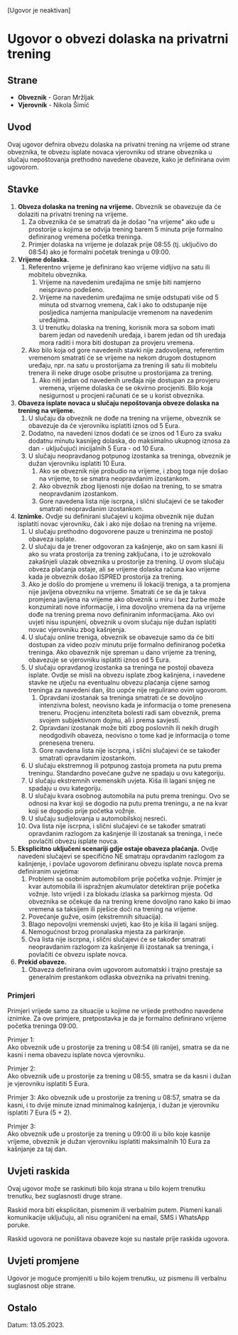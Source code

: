 [Ugovor je neaktivan]

# Ugovor o obvezi dolaska na privatrni trening

## Strane

- **Obveznik** - Goran Mržljak
- **Vjerovnik** - Nikola Šimić

## Uvod

Ovaj ugovor defnira obvezu dolaska na privatni trening na vrijeme od strane obveznika, te obvezu isplate novaca vjerovniku od strane obveznika u slučaju nepoštovanja prethodno navedene obaveze, kako je definirana ovim ugovorom.

## Stavke

1. **Obveza dolaska na trening na vrijeme.** Obveznik se obavezuje da će dolaziti na privatni trening na vrijeme.
    1. Za obveznika će se smatrati da je došao "na vrijeme" ako uđe u prostorije u kojima se odvija trening barem 5 minuta prije formalno definiranog vremena početka treninga.
    2. Primjer dolaska na vrijeme je dolazak prije 08:55 (tj. uključivo do 08:54) ako je formalni početak treninga u 09:00.
2. **Vrijeme dolaska.**
    1. Referentno vrijeme je definirano kao vrijeme vidljivo na satu ili mobitelu obveznika.
        1. Vrijeme na navedenim uređajima ne smije biti namjerno neispravno podešeno.
        2. Vrijeme na navedenim uređajima ne smije odstupati više od 5 minuta od stvarnog vremena, čak i ako to odstupanje nije posljedica namjerna manipulacije vremenom na navedenim uređajima.
        3. U trenutku dolaska na trening, korisnik mora sa sobom imati barem jedan od navedenih uređaja, i barem jedan od tih uređaja mora raditi i mora biti dostupan za provjeru vremena.
    2. Ako bilo koja od gore navedenih stavki nije zadovoljena, referentim vremenom smatrati će se vrijeme na nekom drugom dostupnom uređaju, npr. na satu u prostorijama za trening ili satu ili mobitelu trenera ili neke druge osobe prisutne u prostorijama za trening.
        1. Ako niti jedan od navedenih uređaja nije dostupan za provjeru vremena, vrijeme dolaska će se okvirno procjeniti. Bilo koja nesigurnost u procjeni računati će se u korist obveznika.
3. **Obaveza isplate novaca u slučaju nepoštovanja obveze dolaska na trening na vrijeme.**
    1. U slučaju da obveznik ne dođe na trening na vrijeme, obveznik se obavezuje da će vjerovniku isplatiti iznos od 5 Eura.
    2. Dodatno, na navedeni iznos dodati će se iznos od 1 Euro za svaku dodatnu minutu kasnijeg dolaska, do maksimalno ukupnog iznosa za dan - uključujući inicijalnih 5 Eura - od 10 Eura.
    3. U slučaju neopravdanog potpunog izostanka sa treninga, obveznik je dužan vjerovniku isplatiti 10 Eura.
        1. Ako se obveznik nije probudio na vrijeme, i zbog toga nije došao na vrijeme, to se smatra neopravdanim izostankom.
        2. Ako obveznik zbog lijenosti nije došao na trening, to se smatra neopravdanim izostankom.
        3. Gore navedena lista nije iscrpna, i slični slučajevi će se također smatrati neopravdanim izostankom.
4. **Iznimke.** Ovdje su definirani slučajevi u kojima obveznik nije dužan isplatiti novac vjerovniku, čak i ako nije došao na trening na vrijeme.
    1. U slučaju prethodno dogovorene pauze u treninzima ne postoji obaveza isplate.
    2. U slučaju da je trener odgovoran za kašnjenje, ako on sam kasni ili ako su vrata prostorija za trening zaključana, i to je uzrokovalo zakašnjeli ulazak obveznika u prostorije za trening. U ovom slučaju obveza plaćanja ostaje, ali se vrijeme dolaska računa kao vrijeme kada je obveznik došao ISPRED prostorija za trening.
    3. Ako je došlo do promjene u vremenu ili lokaciji treniga, a ta promjena nije javljena obvezniku na vrijeme. Smatrati će se da je takva promjena javljena na vrijeme ako obveznik u miru i bez žurbe može konzumirati nove informacije, i ima dovoljno vremena da na vrijeme dođe na trening prema novo definiranim informacijama. Ako ovi uvjeti nisu ispunjeni, obveznik u ovom slučaju nije dužan isplatiti novac vjerovniku zbog kašnjenja.
    4. U slučaju online treniga, obveznik se obavezuje samo da će biti dostupan za video poziv minutu prije formalno definiranog početka treninga. Ako obaveznik nije spreman u dano vrijeme za trening, obavezuje se vjerovniku isplatiti iznos od 5 Eura.
    5. U slučaju opravdanog izostanka sa treninga ne postoji obaveza isplate. Ovdje se misli na obvezu isplate zbog kašnjena, i navedene stavke ne utječu na eventualnu obvezu plaćanja cijene samog treninga za navedeni dan, što uopće nije regulirano ovim ugovorom.
        1. Opravdani izostanak sa treninga smatrati će se dovoljno intenzivna bolest, neovisno kada je informacija o tome prenesena treneru. Procjenu intenziteta bolesti radi sam obveznik, prema svojem subjektivnom dojmu, ali i prema savjesti.
        2. Opravdani izostanak može biti zbog poslovnih ili nekih drugih neodgodivih obaveza, neovisno o tome kad je informacija o tome prenesena treneru.
        3. Gore navdena lista nije iscrpna, i slični slučajevi će se također smatrati opravdanim izostankom.
    6. U slučaju ekstremnog ili potpunog zastoja prometa na putu prema treningu. Standardno povećane gužve ne spadaju u ovu kategoriju.
    7. U slučaju ekstremnih vremenskih uvjeta. Kiša ili lagani snijeg ne spadaju u ovu kategoriju.
    8. U slučaju kvara osobnog automobila na putu prema treningu. Ovo se odnosi na kvar koji se dogodio na putu prema treningu, a ne na kvar koji se dogodio prije početka vožnje.
    9. U slučaju sudjelovanja u automobilskoj nesreći.
    10. Ova lista nije iscrpna, i slični slučajevi će se također smatrati opravdanim razlogom za kašnjenje ili izostanak sa treninga, i neće povlačiti obvezu isplate novca.
5. **Eksplicitno uključeni scenariji gdje ostaje obaveza plaćanja.** Ovdje navedeni slučajevi se specifično NE smatraju opravdanim razlogom za kašnjenje, i povlače ugovorom definiranu obvezu isplate novca prema definiranim uvjetima:
    1. Problemi sa osobnim automobilom prije početka vožnje. Primjer je kvar automobila ili ispražnjen akumulator detektiran prije početka vožnje. Isto vrijedi i za blokadu izlaska sa parkirnog mjesta. Od obveznika se očekuje da na trening krene dovoljno rano kako bi imao vremena sa taksijem ili pješice doći na trening na vrijeme.
    2. Povećanje gužve, osim (ekstremnih situacija).
    3. Blago nepovoljni vremenski uvjeti, kao što je kiša ili lagani snijeg.
    4. Nemogućnost brzog pronalaska mjesta za parkiranje.
    5. Ova lista nije iscrpna, i slični slučajevi će se također smatrati neopravdanim razlogom za kašnjenje ili izostanak sa treninga, i povlačiti će obvezu isplate novca.
6. **Prekid obaveze.**
    1. Obaveza definirana ovim ugovorom automatski i trajno prestaje sa generalnim prestankom odlaska obveznika na privatni trening.

### Primjeri

Primjeri vrijede samo za situacije u kojime ne vrijede prethodno navedene iznimke. Za ove primjere, pretpostavka je da je formalno definirano vrijeme početka treninga 09:00.

Primjer 1:  
Ako obveznik uđe u prostorije za trening u 08:54 (ili ranije), smatra se da ne kasni i nema obavezu isplate novca vjerovniku.

Primjer 2:  
Ako obveznik uđe u prostorije za trening u 08:55, smatra se da kasni i dužan je vjerovniku isplatiti 5 Eura.

Primjer 3:
Ako obveznik uđe u prostorije za trening u 08:57, smatra se da kasni, i to dvije minute iznad minimalnog kašnjenja, i dužan je vjerovniku isplatiti 7 Eura (5 + 2).

Primjer 3:  
Ako obveznik uđe u prostorije za trening u 09:00 ili u bilo koje kasnije vrijeme, obveznik je dužan vjerovniku isplatiti maksimalnih 10 Eura za kašnjanje za taj dan.

## Uvjeti raskida

Ovaj ugovor može se raskinuti bilo koja strana u bilo kojem trenutku trenutku, bez suglasnosti druge strane.

Raskid mora biti eksplicitan, pismenim ili verbalnim putem. Pismeni kanali komunikacije uključuju, ali nisu ograničeni na email, SMS i WhatsApp poruke.

Raskid ugovora ne poništava obaveze koje su nastale prije raskida ugovora.

## Uvjeti promjene

Ugovor je moguće promjeniti u bilo kojem trenutku, uz pismenu ili verbalnu suglasnost obje strane.

## Ostalo

Datum: 13.05.2023.
